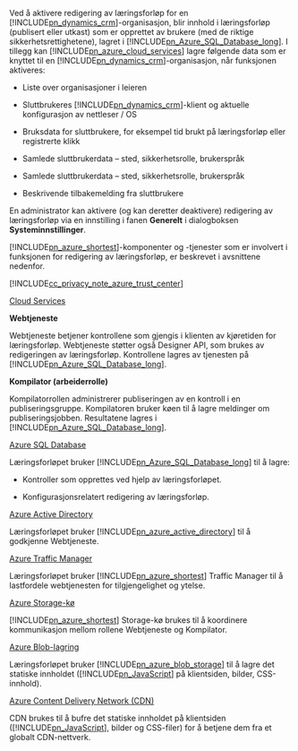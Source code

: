 Ved å aktivere redigering av læringsforløp for en [!INCLUDE[pn_dynamics_crm](pn-dynamics-crm.md)]-organisasjon, blir innhold i læringsforløp (publisert eller utkast) som er opprettet av brukere (med de riktige sikkerhetsrettighetene), lagret i [!INCLUDE[pn_Azure_SQL_Database_long](pn-azure-sql-database-long.md)]. I tillegg kan [!INCLUDE[pn_azure_cloud_services](pn-azure-cloud-services.md)] lagre følgende data som er knyttet til en [!INCLUDE[pn_dynamics_crm](pn-dynamics-crm.md)]-organisasjon, når funksjonen aktiveres:  
  
-   Liste over organisasjoner i leieren  
  
-   Sluttbrukeres [!INCLUDE[pn_dynamics_crm](pn-dynamics-crm.md)]-klient og aktuelle konfigurasjon av nettleser / OS  
  
-   Bruksdata for sluttbrukere, for eksempel tid brukt på læringsforløp eller registrerte klikk  
  
-   Samlede sluttbrukerdata – sted, sikkerhetsrolle, brukerspråk  
  
-   Samlede sluttbrukerdata – sted, sikkerhetsrolle, brukerspråk  
  
-   Beskrivende tilbakemelding fra sluttbrukere  
  
 En administrator kan aktivere (og kan deretter deaktivere) redigering av læringsforløp via en innstilling i fanen **Generelt** i dialogboksen **Systeminnstillinger**.  
  
 [!INCLUDE[pn_azure_shortest](pn-azure-shortest.md)]-komponenter og -tjenester som er involvert i funksjonen for redigering av læringsforløp, er beskrevet i avsnittene nedenfor.  
  
 [!INCLUDE[cc_privacy_note_azure_trust_center](cc-privacy-note-azure-trust-center.md)]  
  
 [Cloud Services](https://azure.microsoft.com/en-us/services/cloud-services/)  
  
 **Webtjeneste**  
  
 Webtjeneste betjener kontrollene som gjengis i klienten av kjøretiden for læringsforløp. Webtjeneste støtter også Designer API, som brukes av redigeringen av læringsforløp. Kontrollene lagres av tjenesten på [!INCLUDE[pn_Azure_SQL_Database_long](pn-azure-sql-database-long.md)].  
  
 **Kompilator (arbeiderrolle)**  
  
 Kompilatorrollen administrerer publiseringen av en kontroll i en publiseringsgruppe. Kompilatoren bruker køen til å lagre meldinger om publiseringsjobben. Resultatene lagres i [!INCLUDE[pn_Azure_SQL_Database_long](pn-azure-sql-database-long.md)].  
  
 [Azure SQL Database](https://azure.microsoft.com/en-us/services/sql-database/)  
  
 Læringsforløpet bruker [!INCLUDE[pn_Azure_SQL_Database_long](pn-azure-sql-database-long.md)] til å lagre:  
  
-   Kontroller som opprettes ved hjelp av læringsforløpet.  
  
-   Konfigurasjonsrelatert redigering av læringsforløp.  
  
 [Azure Active Directory](https://azure.microsoft.com/en-us/services/active-directory/)  
  
 Læringsforløpet bruker [!INCLUDE[pn_azure_active_directory](pn-azure-active-directory.md)] til å godkjenne Webtjeneste.  
  
 [Azure Traffic Manager](https://azure.microsoft.com/en-us/services/traffic-manager/)  
  
 Læringsforløpet bruker [!INCLUDE[pn_azure_shortest](pn-azure-shortest.md)] Traffic Manager til å lastfordele webtjenesten for tilgjengelighet og ytelse.  
  
 [Azure Storage-kø](https://azure.microsoft.com/en-us/services/storage/)  
  
 [!INCLUDE[pn_azure_shortest](pn-azure-shortest.md)] Storage-kø brukes til å koordinere kommunikasjon mellom rollene Webtjeneste og Kompilator.  
  
 [Azure Blob-lagring](https://azure.microsoft.com/en-us/services/storage/)  
  
 Læringsforløpet bruker [!INCLUDE[pn_azure_blob_storage](pn-azure-blob-storage.md)] til å lagre det statiske innholdet ([!INCLUDE[pn_JavaScript](pn-javascript.md)] på klientsiden, bilder, CSS-innhold).  
  
 [Azure Content Delivery Network (CDN)](https://azure.microsoft.com/en-us/services/cdn/)  
  
 CDN brukes til å bufre det statiske innholdet på klientsiden ([!INCLUDE[pn_JavaScript](pn-javascript.md)], bilder og CSS-filer) for å betjene dem fra et globalt CDN-nettverk.